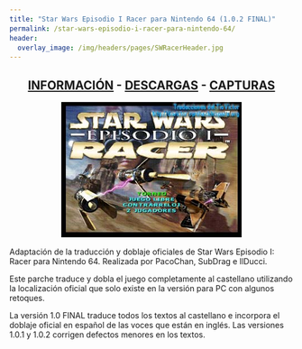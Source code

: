 ```yaml
---
title: "Star Wars Episodio I Racer para Nintendo 64 (1.0.2 FINAL)"
permalink: /star-wars-episodio-i-racer-para-nintendo-64/
header:
  overlay_image: /img/headers/pages/SWRacerHeader.jpg
---
```

<h2 style="text-align: center;"><strong><a href="/star-wars-episodio-i-racer-para-nintendo-64/informacion/">INFORMACIÓN</a> - <a href="/star-wars-episodio-i-racer-para-nintendo-64/descargar/">DESCARGAS</a> - <a href="/star-wars-episodio-i-racer-para-nintendo-64/capturas/">CAPTURAS</a></strong></h2>

<p style="text-align: center;"><img src="/img/2014/01/SWRacer64-Ronda2-Cap01.jpg" /></p>

Adaptación de la traducción y doblaje oficiales de Star Wars Episodio I: Racer para 
Nintendo 64. Realizada por PacoChan, SubDrag e IlDucci.

Este parche traduce y dobla el juego completamente al castellano utilizando la 
localización oficial que solo existe en la versión para PC con algunos retoques.

La versión 1.0 FINAL traduce todos los textos al castellano e incorpora el doblaje 
oficial en español de las voces que están en inglés. Las versiones 1.0.1 y 1.0.2 corrigen 
defectos menores en los textos.

